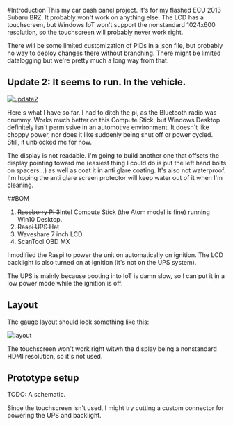 #Introduction 
This my car dash panel project. It's for my flashed ECU 2013 Subaru BRZ. It probably won't work on anything else. The LCD has a touchscreen, but Windows IoT won't support the nonstandard 1024x600 resolution, so the touchscreen will probably never work right.

There will be some limited customization of PIDs in a json file, but probably no way to deploy changes there without branching. There might be limited datalogging but we're pretty much a long way from that.

## Update 2: It seems to run. In the vehicle.

[![update2](http://img.youtube.com/vi/ap7DToZnHCE/0.jpg)](https://www.youtube.com/watch?v=ap7DToZnHCE "Sort of works")

Here's what I have so far. I had to ditch the pi, as the Bluetooth radio was crummy. Works much better on this Compute Stick, but Windows Desktop definitely isn't permissive in an automotive environment. It doesn't like choppy power, nor does it like suddenly being shut off or power cycled. Still, it unblocked me for now.

The display is not readable. I'm going to build another one that offsets the display pointing toward me (easiest thing I could do is put the left hand bolts on spacers...) as well as coat it in anti glare coating. It's also not waterproof. I'm hoping the anti glare screen protector will keep water out of it when I'm cleaning.

##BOM
1. ~~Raspberry Pi 3~~Intel Compute Stick (the Atom model is fine) running Win10 Desktop.
2. ~~Raspi UPS Hat~~
3. Waveshare 7 inch LCD
4. ScanTool OBD MX

I modified the Raspi to power the unit on automatically on ignition. The LCD backlight is also turned on at ignition (it's not on the UPS system).

The UPS is mainly because booting into IoT is damn slow, so I can put it in a low power mode while the ignition is off.

## Layout
The gauge layout should look something like this:

![layout](https://daparker.visualstudio.com/0b16eba6-9218-4f4b-a629-87fe16048574/_api/_versioncontrol/itemContent?repositoryId=7f54c86c-6802-4911-9f5b-9a97bd2317e2&path=%2Fimg%2Flayout.png&version=GBmaster&contentOnly=true&__v=5 "Layout")

The touchscreen won't work right witwh the display being a nonstandard HDMI resolution, so it's not used.

## Prototype setup

TODO: A schematic. 

Since the touchscreen isn't used, I might try cutting a custom connector for powering the UPS and backlight.